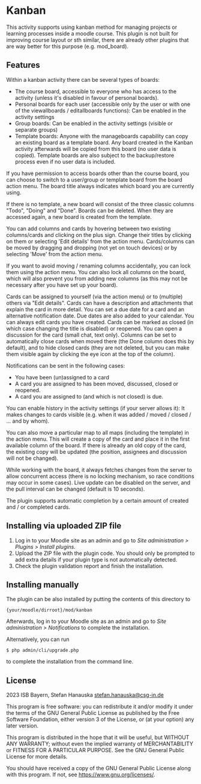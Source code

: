 # Kanban

This activity supports using kanban method for managing projects or learning processes inside a moodle course.
This plugin is not built for improving course layout or sth similar, there are already other plugins that are way better for this purpose (e.g. mod_board).

## Features
Within a kanban activity there can be several types of boards:
* The course board, accessible to everyone who has access to the activity (unless it's disabled in favour of personal boards).
* Personal boards for each user (accessible only by the user or with one of the viewallboards / editallboards functions): Can be enabled in the activity settings
* Group boards: Can be enabled in the activity settings (visible or separate groups)
* Template boards: Anyone with the manageboards capability can copy an existing board as a template board. Any board created in the Kanban activity afterwards will be copied from this board (no user data is copied). Template boards are also subject to the backup/restore process even if no user data is included.

If you have permission to access boards other than the course board, you can choose to switch to a user/group or template board from the board action menu. The board title always indicates which board you are currently using.

If there is no template, a new board will consist of the three classic columns "Todo", "Doing" and "Done". Boards can be deleted. When they are accessed again, a new board is created from the template.

You can add columns and cards by hovering between two existing columns/cards and clicking on the plus sign. Change their titles by clicking on them or selecting 'Edit details' from the action menu. Cards/columns can be moved by dragging and dropping (not yet on touch devices) or by selecting 'Move' from the action menu.

If you want to avoid moving / renaming columns accidentally, you can lock them using the action menu. You can also lock all columns on the board, which will also prevent you from adding new columns (as this may not be necessary after you have set up your board).

Cards can be assigned to yourself (via the action menu) or to (multiple) others via "Edit details". Cards can have a description and attachments that explain the card in more detail. You can set a due date for a card and an alternative notification date. Due dates are also added to your calendar. You can always edit cards you have created.
Cards can be marked as closed (in which case changing the title is disabled) or reopened. You can open a discussion for the card (small chat, text only).
Columns can be set to automatically close cards when moved there (the Done column does this by default), and to hide closed cards (they are not deleted, but you can make them visible again by clicking the eye icon at the top of the column).

Notifications can be sent in the following cases:
* You have been (un)assigned to a card
* A card you are assigned to has been moved, discussed, closed or reopened.
* A card you are assigned to (and which is not closed) is due.

You can enable history in the activity settings (if your server allows it): It makes changes to cards visible (e.g. when it was added / moved / closed / ... and by whom).

You can also move a particular map to all maps (including the template) in the action menu. This will create a copy of the card and place it in the first available column of the board. If there is already an old copy of the card, the existing copy will be updated (the position, assignees and discussion will not be changed).

While working with the board, it always fetches changes from the server to allow concurrent access (there is no locking mechanism, so race conditions may occur in some cases). Live update can be disabled on the server, and the pull interval can be changed (default is 10 seconds).

The plugin supports automatic completion by a certain amount of created and / or completed cards.

## Installing via uploaded ZIP file ##

1. Log in to your Moodle site as an admin and go to _Site administration >
   Plugins > Install plugins_.
2. Upload the ZIP file with the plugin code. You should only be prompted to add
   extra details if your plugin type is not automatically detected.
3. Check the plugin validation report and finish the installation.

## Installing manually ##

The plugin can be also installed by putting the contents of this directory to

    {your/moodle/dirroot}/mod/kanban

Afterwards, log in to your Moodle site as an admin and go to _Site administration >
Notifications_ to complete the installation.

Alternatively, you can run

    $ php admin/cli/upgrade.php

to complete the installation from the command line.

## License ##

2023 ISB Bayern, Stefan Hanauska <stefan.hanauska@csg-in.de>

This program is free software: you can redistribute it and/or modify
it under the terms of the GNU General Public License as published by
the Free Software Foundation, either version 3 of the License, or
(at your option) any later version.

This program is distributed in the hope that it will be useful,
but WITHOUT ANY WARRANTY; without even the implied warranty of
MERCHANTABILITY or FITNESS FOR A PARTICULAR PURPOSE.  See the
GNU General Public License for more details.

You should have received a copy of the GNU General Public License
along with this program. If not, see <https://www.gnu.org/licenses/>.